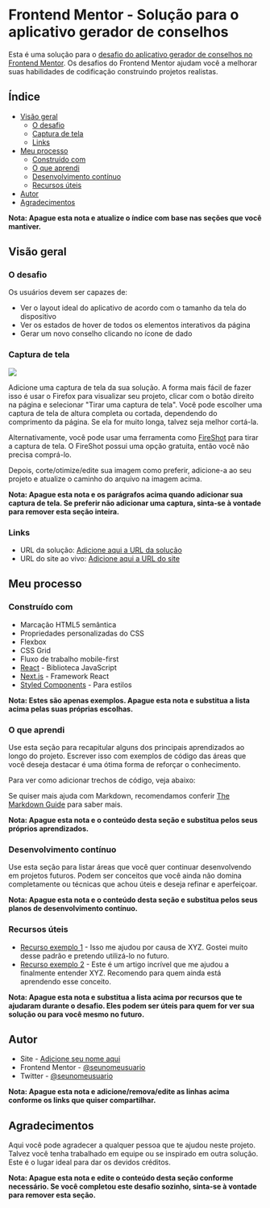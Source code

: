 # Frontend Mentor - Solução para o aplicativo gerador de conselhos

Esta é uma solução para o [desafio do aplicativo gerador de conselhos no Frontend Mentor](https://www.frontendmentor.io/challenges/advice-generator-app-QdUG-13db). Os desafios do Frontend Mentor ajudam você a melhorar suas habilidades de codificação construindo projetos realistas.

## Índice

- [Visão geral](#visão-geral)
  - [O desafio](#o-desafio)
  - [Captura de tela](#captura-de-tela)
  - [Links](#links)
- [Meu processo](#meu-processo)
  - [Construído com](#construído-com)
  - [O que aprendi](#o-que-aprendi)
  - [Desenvolvimento contínuo](#desenvolvimento-contínuo)
  - [Recursos úteis](#recursos-úteis)
- [Autor](#autor)
- [Agradecimentos](#agradecimentos)

**Nota: Apague esta nota e atualize o índice com base nas seções que você mantiver.**

## Visão geral

### O desafio

Os usuários devem ser capazes de:

- Ver o layout ideal do aplicativo de acordo com o tamanho da tela do dispositivo
- Ver os estados de hover de todos os elementos interativos da página
- Gerar um novo conselho clicando no ícone de dado

### Captura de tela

![](./screenshot.jpg)

Adicione uma captura de tela da sua solução. A forma mais fácil de fazer isso é usar o Firefox para visualizar seu projeto, clicar com o botão direito na página e selecionar "Tirar uma captura de tela". Você pode escolher uma captura de tela de altura completa ou cortada, dependendo do comprimento da página. Se ela for muito longa, talvez seja melhor cortá-la.

Alternativamente, você pode usar uma ferramenta como [FireShot](https://getfireshot.com/) para tirar a captura de tela. O FireShot possui uma opção gratuita, então você não precisa comprá-lo.

Depois, corte/otimize/edite sua imagem como preferir, adicione-a ao seu projeto e atualize o caminho do arquivo na imagem acima.

**Nota: Apague esta nota e os parágrafos acima quando adicionar sua captura de tela. Se preferir não adicionar uma captura, sinta-se à vontade para remover esta seção inteira.**

### Links

- URL da solução: [Adicione aqui a URL da solução](https://your-solution-url.com)
- URL do site ao vivo: [Adicione aqui a URL do site](https://your-live-site-url.com)

## Meu processo

### Construído com

- Marcação HTML5 semântica
- Propriedades personalizadas do CSS
- Flexbox
- CSS Grid
- Fluxo de trabalho mobile-first
- [React](https://reactjs.org/) - Biblioteca JavaScript
- [Next.js](https://nextjs.org/) - Framework React
- [Styled Components](https://styled-components.com/) - Para estilos

**Nota: Estes são apenas exemplos. Apague esta nota e substitua a lista acima pelas suas próprias escolhas.**

### O que aprendi

Use esta seção para recapitular alguns dos principais aprendizados ao longo do projeto. Escrever isso com exemplos de código das áreas que você deseja destacar é uma ótima forma de reforçar o conhecimento.

Para ver como adicionar trechos de código, veja abaixo:

Se quiser mais ajuda com Markdown, recomendamos conferir [The Markdown Guide](https://www.markdownguide.org/) para saber mais.

**Nota: Apague esta nota e o conteúdo desta seção e substitua pelos seus próprios aprendizados.**

### Desenvolvimento contínuo

Use esta seção para listar áreas que você quer continuar desenvolvendo em projetos futuros. Podem ser conceitos que você ainda não domina completamente ou técnicas que achou úteis e deseja refinar e aperfeiçoar.

**Nota: Apague esta nota e o conteúdo desta seção e substitua pelos seus planos de desenvolvimento contínuo.**

### Recursos úteis

- [Recurso exemplo 1](https://www.example.com) - Isso me ajudou por causa de XYZ. Gostei muito desse padrão e pretendo utilizá-lo no futuro.
- [Recurso exemplo 2](https://www.example.com) - Este é um artigo incrível que me ajudou a finalmente entender XYZ. Recomendo para quem ainda está aprendendo esse conceito.

**Nota: Apague esta nota e substitua a lista acima por recursos que te ajudaram durante o desafio. Eles podem ser úteis para quem for ver sua solução ou para você mesmo no futuro.**

## Autor

- Site - [Adicione seu nome aqui](https://www.your-site.com)
- Frontend Mentor - [@seunomeusuario](https://www.frontendmentor.io/profile/yourusername)
- Twitter - [@seunomeusuario](https://www.twitter.com/yourusername)

**Nota: Apague esta nota e adicione/remova/edite as linhas acima conforme os links que quiser compartilhar.**

## Agradecimentos

Aqui você pode agradecer a qualquer pessoa que te ajudou neste projeto. Talvez você tenha trabalhado em equipe ou se inspirado em outra solução. Este é o lugar ideal para dar os devidos créditos.

**Nota: Apague esta nota e edite o conteúdo desta seção conforme necessário. Se você completou este desafio sozinho, sinta-se à vontade para remover esta seção.**
